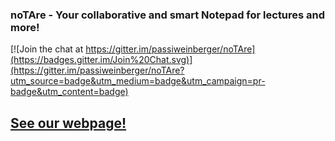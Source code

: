 ### noTAre - Your collaborative and smart Notepad for lectures and more!

[![Join the chat at https://gitter.im/passiweinberger/noTAre](https://badges.gitter.im/Join%20Chat.svg)](https://gitter.im/passiweinberger/noTAre?utm_source=badge&utm_medium=badge&utm_campaign=pr-badge&utm_content=badge)

## [See our webpage!](http://notare.mybluemix.net)